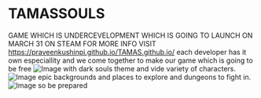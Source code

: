 # TAMASSOULS
GAME WHICH IS UNDERCEVELOPMENT WHICH IS GOING TO LAUNCH ON MARCH 31 ON STEAM 
FOR MORE INFO VISIT https://praveenkushinpi.github.io/TAMAS.github.io/
each developer has it own especiallity and we come together to make our game which is going to be free 
![Image](https://github.com/user-attachments/assets/20d84c5e-b4cb-4115-815c-e180758f642a)
                  with dark souls theme and vide variety of characters.
![Image](https://github.com/user-attachments/assets/d3eae86c-0d7d-456a-8378-42b8046a52ed)
                  epic backgrounds and places to explore and dungeons to fight in.
![Image](https://github.com/user-attachments/assets/3ccf0a50-8fff-46f7-9f67-4e91c99c08cf)
                  so be prepared
